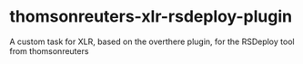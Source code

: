 # thomsonreuters-xlr-rsdeploy-plugin
A custom task for XLR, based on the overthere plugin, for the RSDeploy tool from thomsonreuters

